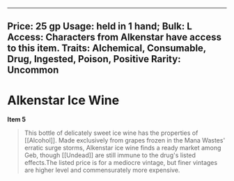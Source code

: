 
---
Price: 25 gp
Usage: held in 1 hand;
Bulk: L
Access: Characters from Alkenstar have access to this item.
Traits: Alchemical, Consumable, Drug, Ingested, Poison, Positive
Rarity: Uncommon
---

# Alkenstar Ice Wine

**Item 5**

> This bottle of delicately sweet ice wine has the properties of [[Alcohol]]. Made exclusively from grapes frozen in the Mana Wastes' erratic surge storms, Alkenstar ice wine finds a ready market among Geb, though [[Undead]] are still immune to the drug's listed effects.The listed price is for a mediocre vintage, but finer vintages are higher level and commensurately more expensive.
